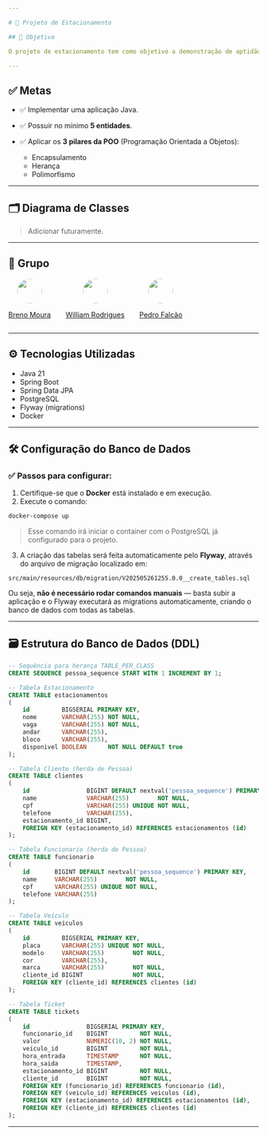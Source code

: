 ```yaml
---

# 🚗 Projeto de Estacionamento

## 🎯 Objetivo

O projeto de estacionamento tem como objetivo a demonstração de aptidão em Java para a disciplina de **Programação II** da instituição de ensino **UNIFACOL**, em Vitória de Santo Antão.

---
```


## ✅ Metas

* ✅ Implementar uma aplicação Java.
* ✅ Possuir no mínimo **5 entidades**.
* ✅ Aplicar os **3 pilares da POO** (Programação Orientada a Objetos):

  * Encapsulamento
  * Herança
  * Polimorfismo

---

## 🗂️ Diagrama de Classes

> Adicionar futuramente.

---

## 👥 Grupo

<div style="display:flex; flex-direction:row; align-items:center; gap:30px">

<a href="https://github.com/BrenoMoura00" style="display:flex; flex-direction:column; align-items:center">
<img height="50" style="border-radius:50%;" src="https://avatars.githubusercontent.com/u/133166425?v=4">
<p>Breno Moura</p>
</a>

<a href="https://github.com/Bobonimo111" style="display:flex; flex-direction:column; align-items:center">
<img height="50" style="border-radius:50%;" src="https://avatars.githubusercontent.com/u/86368140?v=4">
<p>William Rodrigues</p>
</a>

<a href="https://github.com/Pedro-Falcao" style="display:flex; flex-direction:column; align-items:center">
<img height="50" style="border-radius:50%;" src="https://avatars.githubusercontent.com/u/176639563?v=4">
<p>Pedro Falcão</p>
</a>

</div>

---

## ⚙️ Tecnologias Utilizadas

* Java 21
* Spring Boot
* Spring Data JPA
* PostgreSQL
* Flyway (migrations)
* Docker

---

## 🛠️ Configuração do Banco de Dados

### ✅ Passos para configurar:

1. Certifique-se que o **Docker** está instalado e em execução.
2. Execute o comando:

```bash
docker-compose up
```

> Esse comando irá iniciar o container com o PostgreSQL já configurado para o projeto.

3. A criação das tabelas será feita automaticamente pelo **Flyway**, através do arquivo de migração localizado em:

```
src/main/resources/db/migration/V202505261255.0.0__create_tables.sql
```

Ou seja, **não é necessário rodar comandos manuais** — basta subir a aplicação e o Flyway executará as migrations automaticamente, criando o banco de dados com todas as tabelas.

---

## 🗃️ Estrutura do Banco de Dados (DDL)

```sql
-- Sequência para herança TABLE_PER_CLASS
CREATE SEQUENCE pessoa_sequence START WITH 1 INCREMENT BY 1;

-- Tabela Estacionamento
CREATE TABLE estacionamentos
(
    id         BIGSERIAL PRIMARY KEY,
    nome       VARCHAR(255) NOT NULL,
    vaga       VARCHAR(255) NOT NULL,
    andar      VARCHAR(255),
    bloco      VARCHAR(255),
    disponivel BOOLEAN      NOT NULL DEFAULT true
);

-- Tabela Cliente (herda de Pessoa)
CREATE TABLE clientes
(
    id                BIGINT DEFAULT nextval('pessoa_sequence') PRIMARY KEY,
    name              VARCHAR(255)        NOT NULL,
    cpf               VARCHAR(255) UNIQUE NOT NULL,
    telefone          VARCHAR(255),
    estacionamento_id BIGINT,
    FOREIGN KEY (estacionamento_id) REFERENCES estacionamentos (id)
);

-- Tabela Funcionario (herda de Pessoa)
CREATE TABLE funcionario
(
    id       BIGINT DEFAULT nextval('pessoa_sequence') PRIMARY KEY,
    name     VARCHAR(255)        NOT NULL,
    cpf      VARCHAR(255) UNIQUE NOT NULL,
    telefone VARCHAR(255)
);

-- Tabela Veículo
CREATE TABLE veiculos
(
    id         BIGSERIAL PRIMARY KEY,
    placa      VARCHAR(255) UNIQUE NOT NULL,
    modelo     VARCHAR(255)        NOT NULL,
    cor        VARCHAR(255),
    marca      VARCHAR(255)        NOT NULL,
    cliente_id BIGINT              NOT NULL,
    FOREIGN KEY (cliente_id) REFERENCES clientes (id)
);

-- Tabela Ticket
CREATE TABLE tickets
(
    id                BIGSERIAL PRIMARY KEY,
    funcionario_id    BIGINT         NOT NULL,
    valor             NUMERIC(10, 2) NOT NULL,
    veiculo_id        BIGINT         NOT NULL,
    hora_entrada      TIMESTAMP      NOT NULL,
    hora_saida        TIMESTAMP,
    estacionamento_id BIGINT         NOT NULL,
    cliente_id        BIGINT         NOT NULL,
    FOREIGN KEY (funcionario_id) REFERENCES funcionario (id),
    FOREIGN KEY (veiculo_id) REFERENCES veiculos (id),
    FOREIGN KEY (estacionamento_id) REFERENCES estacionamentos (id),
    FOREIGN KEY (cliente_id) REFERENCES clientes (id)
);
```

---
